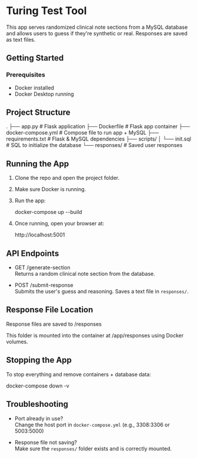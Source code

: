 # Turing Test Tool

This app serves randomized clinical note sections from a MySQL database and allows users to guess if they're synthetic or real. Responses are saved as text files.

## Getting Started

### Prerequisites

- Docker installed
- Docker Desktop running

## Project Structure

.
├── app.py                  # Flask application
├── Dockerfile              # Flask app container
├── docker-compose.yml      # Compose file to run app + MySQL
├── requirements.txt        # Flask & MySQL dependencies
├── scripts/
│   └── init.sql            # SQL to initialize the database
└── responses/              # Saved user responses

## Running the App

1. Clone the repo and open the project folder.
2. Make sure Docker is running.
3. Run the app:

   docker-compose up --build

4. Once running, open your browser at:

   http://localhost:5001

## API Endpoints

- GET /generate-section  
  Returns a random clinical note section from the database.

- POST /submit-response  
  Submits the user's guess and reasoning. Saves a text file in `responses/`.

## Response File Location

Response files are saved to /responses

This folder is mounted into the container at /app/responses using Docker volumes.

## Stopping the App

To stop everything and remove containers + database data:

docker-compose down -v

## Troubleshooting

- Port already in use?  
  Change the host port in `docker-compose.yml` (e.g., 3308:3306 or 5003:5000)

- Response file not saving?  
  Make sure the `responses/` folder exists and is correctly mounted.
